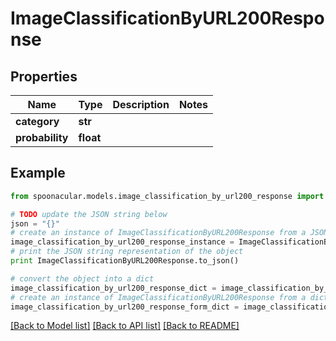 # ImageClassificationByURL200Response



## Properties

Name | Type | Description | Notes
------------ | ------------- | ------------- | -------------
**category** | **str** |  | 
**probability** | **float** |  | 

## Example

```python
from spoonacular.models.image_classification_by_url200_response import ImageClassificationByURL200Response

# TODO update the JSON string below
json = "{}"
# create an instance of ImageClassificationByURL200Response from a JSON string
image_classification_by_url200_response_instance = ImageClassificationByURL200Response.from_json(json)
# print the JSON string representation of the object
print ImageClassificationByURL200Response.to_json()

# convert the object into a dict
image_classification_by_url200_response_dict = image_classification_by_url200_response_instance.to_dict()
# create an instance of ImageClassificationByURL200Response from a dict
image_classification_by_url200_response_form_dict = image_classification_by_url200_response.from_dict(image_classification_by_url200_response_dict)
```
[[Back to Model list]](../README.md#documentation-for-models) [[Back to API list]](../README.md#documentation-for-api-endpoints) [[Back to README]](../README.md)


